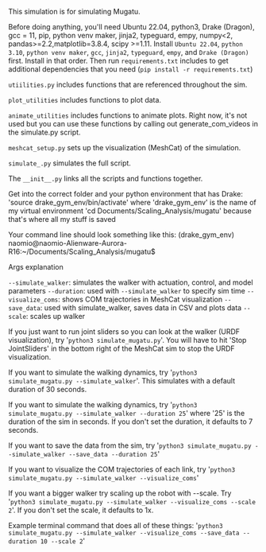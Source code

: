 This simulation is for simulating Mugatu.

Before doing anything, you'll need Ubuntu 22.04, python3, Drake (Dragon), gcc = 11, pip, python venv maker, jinja2, typeguard, empy, numpy<2, pandas>=2.2,matplotlib=3.8.4, scipy >=1.11. Install `Ubuntu 22.04`, `python 3.10`, `python venv maker`, `gcc`, `jinja2`, `typeguard`, `empy`, and `Drake (Dragon)` first. Install in that order. Then run `requirements.txt` includes to get additional dependencies that you need (`pip install -r requirements.txt`)

`utiilities.py` includes functions that are referenced throughout the sim.

`plot_utilities` includes functions to plot data.

`animate_utilities` includes functions to animate plots. Right now, it's not used but you can use these functions by calling out generate_com_videos in the simulate.py script.

`meshcat_setup.py` sets up the visualization (MeshCat) of the simulation.

`simulate_.py` simulates the full script.

The `__init__.py` links all the scripts and functions together.


Get into the correct folder and your python environment that has Drake:
'source drake_gym_env/bin/activate' where 'drake_gym_env' is the name of my virtual environment
'cd Documents/Scaling_Analysis/mugatu' because that's where all my stuff is saved

Your command line should look something like this: 
(drake_gym_env) naomio@naomio-Alienware-Aurora-R16:~/Documents/Scaling_Analysis/mugatu$ 

Args explanation 

`--simulate_walker`: simulates the walker with actuation, control, and model parameters
`--duration`: used with `--simulate_walker` to specify sim time
`--visualize_coms`: shows COM trajectories in MeshCat visualization
`--save_data`: used with simulate_walker, saves data in CSV and plots data
`--scale`: scales up walker

If you just want to run joint sliders so you can look at the walker (URDF visualization), try '`python3 simulate_mugatu.py`'. You will have to hit 'Stop JointSliders' in the bottom right of the MeshCat sim to stop the URDF visualization.

If you want to simulate the walking dynamics, try '`python3 simulate_mugatu.py --simulate_walker`'. This simulates with a default duration of 30 seconds.

If you want to simulate the walking dynamics, try '`python3 simulate_mugatu.py --simulate_walker --duration 25`' where '25' is the duration of the sim in seconds. If you don't set the duration, it defaults to 7 seconds.

If you want to save the data from the sim, try '`python3 simulate_mugatu.py --simulate_walker --save_data --duration 25`'

If you want to visualize the COM trajectories of each link, try '`python3 simulate_mugatu.py --simulate_walker --visualize_coms`'

If you want a bigger walker try scaling up the robot with --scale. Try '`python3 simulate_mugatu.py --simulate_walker --visualize_coms --scale 2`'. If you don't set the scale, it defaults to 1x.

Example terminal command that does all of these things: '`python3 simulate_mugatu.py --simulate_walker --visualize_coms --save_data --duration 10 --scale 2`'


